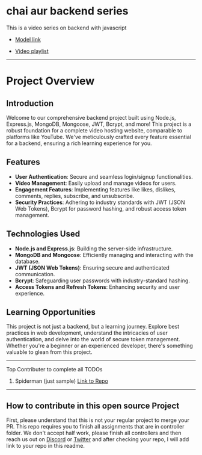 # chai aur backend  series 

This is a video series on backend with javascript
- [Model link](https://app.eraser.io/workspace/YtPqZ1VogxGy1jzIDkzj?origin=share)

- [Video playlist](https://www.youtube.com/watch?v=EH3vGeqeIAo&list=PLu71SKxNbfoBGh_8p_NS-ZAh6v7HhYqHW)

---
# Project Overview

## Introduction

Welcome to our comprehensive backend project built using Node.js, Express.js, MongoDB, Mongoose, JWT, Bcrypt, and more! This project is a robust foundation for a complete video hosting website, comparable to platforms like YouTube. We've meticulously crafted every feature essential for a backend, ensuring a rich learning experience for you.

## Features

- **User Authentication**: Secure and seamless login/signup functionalities.
- **Video Management**: Easily upload and manage videos for users.
- **Engagement Features**: Implementing features like likes, dislikes, comments, replies, subscribe, and unsubscribe.
- **Security Practices**: Adhering to industry standards with JWT (JSON Web Tokens), Bcrypt for password hashing, and robust access token management.

## Technologies Used

- **Node.js and Express.js**: Building the server-side infrastructure.
- **MongoDB and Mongoose**: Efficiently managing and interacting with the database.
- **JWT (JSON Web Tokens)**: Ensuring secure and authenticated communication.
- **Bcrypt**: Safeguarding user passwords with industry-standard hashing.
- **Access Tokens and Refresh Tokens**: Enhancing security and user experience.

## Learning Opportunities

This project is not just a backend, but a learning journey. Explore best practices in web development, understand the intricacies of user authentication, and delve into the world of secure token management. Whether you're a beginner or an experienced developer, there's something valuable to glean from this project.

---
Top Contributer to complete all TODOs

1. Spiderman (just sample)  [Link to Repo](https://www.youtube.com/@chaiaurcode)

--- 
## How to contribute in this open source Project

First, please understand that this is not your regular project to merge your PR. This repo requires you to finish all assignments that are in controller folder. We don't accept half work, please finish all controllers and then reach us out on [Discord](https://hitesh.ai/discord) or [Twitter](https://twitter.com/@hiteshdotcom) and after checking your repo, I will add link to your repo in this readme.
